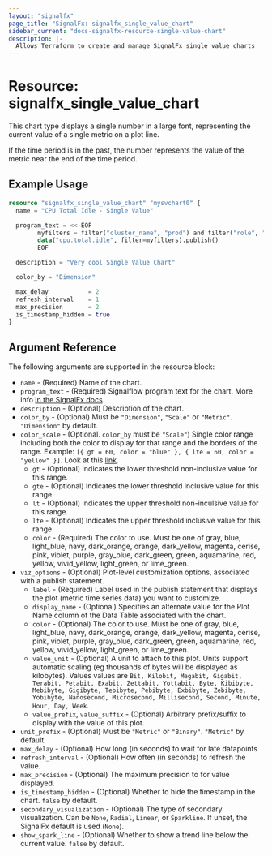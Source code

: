 ```yaml
---
layout: "signalfx"
page_title: "SignalFx: signalfx_single_value_chart"
sidebar_current: "docs-signalfx-resource-single-value-chart"
description: |-
  Allows Terraform to create and manage SignalFx single value charts
---
```


# Resource: signalfx_single_value_chart

This chart type displays a single number in a large font, representing the current value of a single metric on a plot line.

If the time period is in the past, the number represents the value of the metric near the end of the time period.

## Example Usage

```tf
resource "signalfx_single_value_chart" "mysvchart0" {
  name = "CPU Total Idle - Single Value"

  program_text = <<-EOF
        myfilters = filter("cluster_name", "prod") and filter("role", "search")
        data("cpu.total.idle", filter=myfilters).publish()
        EOF

  description = "Very cool Single Value Chart"

  color_by = "Dimension"

  max_delay           = 2
  refresh_interval    = 1
  max_precision       = 2
  is_timestamp_hidden = true
}
```

## Argument Reference

The following arguments are supported in the resource block:

* `name` - (Required) Name of the chart.
* `program_text` - (Required) Signalflow program text for the chart. More info [in the SignalFx docs](https://developers.signalfx.com/signalflow_analytics/signalflow_overview.html#_signalflow_programming_language).
* `description` - (Optional) Description of the chart.
* `color_by` - (Optional) Must be `"Dimension"`, `"Scale"` or `"Metric"`. `"Dimension"` by default.
* `color_scale` - (Optional. `color_by` must be `"Scale"`) Single color range including both the color to display for that range and the borders of the range. Example: `[{ gt = 60, color = "blue" }, { lte = 60, color = "yellow" }]`. Look at this [link](https://docs.signalfx.com/en/latest/charts/chart-options-tab.html).
    * `gt` - (Optional) Indicates the lower threshold non-inclusive value for this range.
    * `gte` - (Optional) Indicates the lower threshold inclusive value for this range.
    * `lt` - (Optional) Indicates the upper threshold non-inculsive value for this range.
    * `lte` - (Optional) Indicates the upper threshold inclusive value for this range.
    * `color` - (Required) The color to use. Must be one of gray, blue, light_blue, navy, dark_orange, orange, dark_yellow, magenta, cerise, pink, violet, purple, gray_blue, dark_green, green, aquamarine, red, yellow, vivid_yellow, light_green, or lime_green.
* `viz_options` - (Optional) Plot-level customization options, associated with a publish statement.
    * `label` - (Required) Label used in the publish statement that displays the plot (metric time series data) you want to customize.
    * `display_name` - (Optional) Specifies an alternate value for the Plot Name column of the Data Table associated with the chart.
    * `color` - (Optional) The color to use. Must be one of gray, blue, light_blue, navy, dark_orange, orange, dark_yellow, magenta, cerise, pink, violet, purple, gray_blue, dark_green, green, aquamarine, red, yellow, vivid_yellow, light_green, or lime_green.
    * `value_unit` - (Optional) A unit to attach to this plot. Units support automatic scaling (eg thousands of bytes will be displayed as kilobytes). Values values are `Bit, Kilobit, Megabit, Gigabit, Terabit, Petabit, Exabit, Zettabit, Yottabit, Byte, Kibibyte, Mebibyte, Gigibyte, Tebibyte, Pebibyte, Exbibyte, Zebibyte, Yobibyte, Nanosecond, Microsecond, Millisecond, Second, Minute, Hour, Day, Week`.
    * `value_prefix`, `value_suffix` - (Optional) Arbitrary prefix/suffix to display with the value of this plot.
* `unit_prefix` - (Optional) Must be `"Metric"` or `"Binary"`. `"Metric"` by default.
* `max_delay` - (Optional) How long (in seconds) to wait for late datapoints
* `refresh_interval` - (Optional) How often (in seconds) to refresh the value.
* `max_precision` - (Optional) The maximum precision to for value displayed.
* `is_timestamp_hidden` - (Optional) Whether to hide the timestamp in the chart. `false` by default.
* `secondary_visualization` - (Optional) The type of secondary visualization. Can be `None`, `Radial`, `Linear`, or `Sparkline`. If unset, the SignalFx default is used (`None`).
* `show_spark_line` - (Optional) Whether to show a trend line below the current value. `false` by default.

